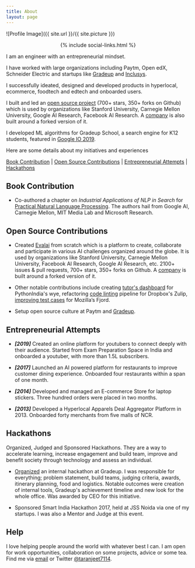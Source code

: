 ```yaml
---
title: About
layout: page
---
```

![Profile Image]({{ site.url }}/{{ site.picture }})

<center>
{% include social-links.html %}
</center>

I am an engineer with an entrepreneurial mindset.

I have worked with large organizations including Paytm, Open edX, Schneider Electric and startups like [Gradeup](https://gradeup.co) and [Inclusys](https://inclusys.com).

I successfully ideated, designed and developed products in hyperlocal, ecommerce, foodtech and edtech and onboarded users.

I built and led an [open source project](https://github.com/cloud-cv/evalai) (700+ stars, 350+ forks on Github) which is used by organizations like Stanford University, Carnegie Mellon University, Google AI Research, Facebook AI Research. A [company](https://caliper.ai/) is also built around a forked version of it.

I developed ML algorithms for Gradeup School, a search engine for K12 students, featured in [Google IO 2019](https://www.asianage.com/technology/in-other-news/090519/google-io-2019-featured-two-indian-companies-for-excellent-use-of-machine-learning.html).

Here are some details about my initiatives and experiences

[Book Contribution](#book-contribution) \| [Open Source Contributions](#open-source-contributions) \| [Entrepreneurial Attempts](#entrepreneurial-attempts) \| [Hackathons](#hackathons)

## Book Contribution

* Co-authored a chapter on _Industrial Applications of NLP in Search_ for [Practical Natural Language Processing](http://www.pragmaticnlp.com/).  The authors hail from Google AI, Carnegie Mellon, MIT Media Lab and Microsoft Research.

## Open Source Contributions

* Created [Evalai](https://evalai.cloudcv.org) from scratch which is a platform to create, collaborate and participate in various AI challenges organized around the globe. It is used by organizations like Stanford University, Carnegie Mellon University, Facebook AI Research, Google AI Research, etc. 2100+ issues & pull requests, 700+ stars, 350+ forks on Github. A [company](https://caliper.ai/) is built around a forked version of it.

* Other notable contributions include creating [tutor's dashboard](https://github.com/pythonindia/wye/commits?author=taranjeet) for PythonIndia's wye, refactoring [code linting](https://github.com/zulip/zulip/commits?author=taranjeet) pipeline for Dropbox's Zulip, [improving test cases](https://github.com/mozilla/fjord/commits?author=taranjeet) for Mozilla’s Fjord.

* Setup open source culture at Paytm and [Gradeup](https://github.com/gradeup/gradeup.github.io/commits?author=taranjeet).

## Entrepreneurial Attempts

* ___[2019]___ Created an online platform for youtubers to connect deeply with their audience. Started from Exam Preparation Space in India and onboarded a youtuber, with more than 1.5L subscribers.

* ___[2017]___ Launched an AI powered platform for restaurants to improve customer dining experience. Onboarded four restaurants within a span of one month.

* ___[2014]___ Developed and managed an E-commerce Store for laptop stickers. Three hundred orders were placed in two months.

* ___[2013]___ Developed a Hyperlocal Apparels Deal Aggregator Platform in 2013. Onboarded forty merchants from five malls of NCR.

## Hackathons

Organized, Judged and Sponsored Hackathons. They are a way to accelerate learning, increase engagement and build team, improve and benefit society through technology and assess an individual.

* [Organized](https://medium.com/@taranjeet/experience-organizing-an-internal-hackathon-4f4a1d78e0f3) an internal hackathon at Gradeup. I was responsible for everything; problem statement, build teams, judging criteria, awards, itinerary planning, food and logistics. Notable outcomes were creation of internal tools, Gradeup's achievement timeline and new look for the whole office. Was awarded by CEO for this initiative.

* Sponsored Smart India Hackathon 2017, held at JSS Noida via one of my startups. I was also a Mentor and Judge at this event.

## Help

I love helping people around the world with whatever best I can. I am open for work opportunities, collaboration on some projects, advice or some tea. Find me via [email](mailto:{{site.email}}) or Twitter [@taranjeet7114](https://twitter.com/{{site.twitter}}).
